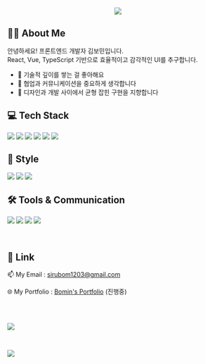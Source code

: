 <h1 align="center">
<img src="https://readme-typing-svg.herokuapp.com/?lines=안녕하세요+프론트엔드+개발자+김보민입니다!;&color=18DEA2&left=true&size=20&duration=3000&pause=1500" />
</h1>

## 👩‍💻 About Me
안녕하세요! 프론트엔드 개발자 김보민입니다.  
React, Vue, TypeScript 기반으로 효율적이고 감각적인 UI를 추구합니다.

- 🧠 기술적 깊이를 쌓는 걸 좋아해요  
- 🤝 협업과 커뮤니케이션을 중요하게 생각합니다  
- 🎨 디자인과 개발 사이에서 균형 잡힌 구현을 지향합니다


## 💻 Tech Stack

<p>
  <img src="https://img.shields.io/badge/HTML5-E34F26?style=flat&logo=html5&logoColor=white" />
  <img src="https://img.shields.io/badge/JavaScript-F7DF1E?style=flat&logo=javascript&logoColor=black" />
  <img src="https://img.shields.io/badge/TypeScript-3178C6?style=flat&logo=typescript&logoColor=white" />
  <img src="https://img.shields.io/badge/React-61DAFB?style=flat&logo=react&logoColor=white" />
  <img src="https://img.shields.io/badge/Vue.js-4FC08D?style=flat&logo=vue.js&logoColor=white" />
  <img src="https://img.shields.io/badge/Zustand-🐻?style=flat" />
</p>

## 💅 Style
<p>
  <img src="https://img.shields.io/badge/CSS3-1572B6?style=flat&logo=css3&logoColor=white" />
  <img src="https://img.shields.io/badge/TailwindCSS-38B2AC?style=flat&logo=tailwind-css&logoColor=white" />
  <img src="https://img.shields.io/badge/styled--components-DB7093?style=flat&logo=styled-components&logoColor=white" />

</p>

##  🛠️ Tools & Communication
<p>
<img src="https://img.shields.io/badge/GitHub-181717?style=flat&logo=github&logoColor=white" />
<img src="https://img.shields.io/badge/Figma-F24E1E?style=flat&logo=figma&logoColor=white" />
<img src="https://img.shields.io/badge/Notion-000000?style=flat&logo=notion&logoColor=white" />
<img src="https://img.shields.io/badge/Slack-4A154B?style=flat&logo=slack&logoColor=white" />


</p>

<br/>

## 🔗 Link
<p>
📫 My Email : <a href="mailto:sirubom1203@gmail.com">sirubom1203@gmail.com</a>
</p>
<p>
  🌐 My Portfolio : <a href="https://github.com/Porc-FE/Bomin">Bomin's Portfolio</a> (진행중)

</p>


<br />
<br />

<p align="">
  <img src="https://github-readme-stats.vercel.app/api/top-langs/?username=marchbom&layout=compact&theme=tokyonight" />
</p>

<br />
<p align="">
  <img src="https://github-readme-stats.vercel.app/api?username=marchbom&show_icons=true&theme=tokyonight" />
</p>


